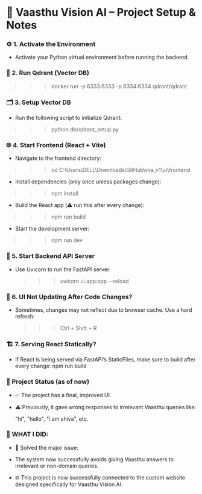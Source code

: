 # 🏡 Vaasthu Vision AI – Project Setup & Notes

### ⚙️ 1. Activate the Environment

- Activate your Python virtual environment before running the backend.

### 🐳 2. Run Qdrant (Vector DB)

>>> docker run -p 6333:6333 -p 6334:6334 qdrant/qdrant

### 🗂️ 3. Setup Vector DB

- Run the following script to initialize Qdrant:

>>> python db/qdrant_setup.py

### 🌐 4. Start Frontend (React + Vite)

- Navigate to the frontend directory:

>>> cd C:\Users\DELL\Downloads\GitHub\vva_v1\ui\frontend

- Install dependencies (only once unless packages change): 

>>> npm install

- Build the React app (⚠️ run this after every change): 

>>> npm run build

- Start the development server: 

>>> npm run dev

### 🧠 5. Start Backend API Server

- Use Uvicorn to run the FastAPI server:
  
  >>> uvicorn ui.app:app --reload

### 🔁 6. UI Not Updating After Code Changes?

- Sometimes, changes may not reflect due to browser cache. Use a hard refresh:

  >>> Ctrl + Shift + R

### 🏗️ 7. Serving React Statically?

- If React is being served via FastAPI’s StaticFiles, make sure to build after every change: npm run build

### 📌 Project Status (as of now)

- ✅ The project has a final, improved UI.

- ⚠️ Previously, it gave wrong responses to irrelevant Vaasthu queries like:

    "hi", "hello", "i am shiva", etc.

### 🚀 WHAT I DID:

- 🎉 Solved the major issue:

- The system now successfully avoids giving Vaasthu answers to irrelevant or non-domain queries.

- 🌐 This project is now successfully connected to the custom website designed specifically for Vaasthu Vision AI.

